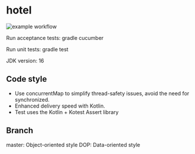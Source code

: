 # hotel
![example workflow](https://github.com/damoco/hotel/actions/workflows/gradle.yml/badge.svg)

Run acceptance tests: gradle cucumber

Run unit tests: gradle test

JDK version: 16
## Code style
- Use concurrentMap to simplify thread-safety issues, avoid the need for synchronized.
- Enhanced delivery speed with Kotlin.
- Test uses the Kotlin + Kotest Assert library

## Branch
master: Object-oriented style
DOP: Data-oriented style
